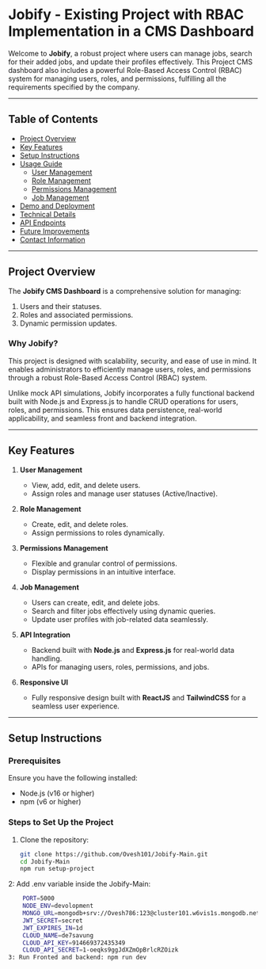 # Jobify - Existing Project with RBAC Implementation in a CMS Dashboard


Welcome to **Jobify**, a robust project where users can manage jobs, search for their added jobs, and update their profiles effectively. This Project CMS dashboard also includes a powerful Role-Based Access Control (RBAC) system for managing users, roles, and permissions, fulfilling all the requirements specified by the company.

---

## Table of Contents

- [Project Overview](#project-overview)
- [Key Features](#key-features)
- [Setup Instructions](#setup-instructions)
- [Usage Guide](#usage-guide)
  - [User Management](#user-management)
  - [Role Management](#role-management)
  - [Permissions Management](#permissions-management)
  - [Job Management](#job-management)
- [Demo and Deployment](#demo-and-deployment)
- [Technical Details](#technical-details)
- [API Endpoints](#api-endpoints)
- [Future Improvements](#future-improvements)
- [Contact Information](#contact-information)

---

## Project Overview

The **Jobify CMS Dashboard** is a comprehensive solution for managing:
1. Users and their statuses.
2. Roles and associated permissions.
3. Dynamic permission updates.

### Why Jobify?
This project is designed with scalability, security, and ease of use in mind. It enables administrators to efficiently manage users, roles, and permissions through a robust Role-Based Access Control (RBAC) system.

Unlike mock API simulations, Jobify incorporates a fully functional backend built with Node.js and Express.js to handle CRUD operations for users, roles, and permissions. This ensures data persistence, real-world applicability, and seamless front and backend integration.

---

## Key Features

1. **User Management**
   - View, add, edit, and delete users.
   - Assign roles and manage user statuses (Active/Inactive).

2. **Role Management**
   - Create, edit, and delete roles.
   - Assign permissions to roles dynamically.

3. **Permissions Management**
   - Flexible and granular control of permissions.
   - Display permissions in an intuitive interface.

4. **Job Management**
   - Users can create, edit, and delete jobs.
   - Search and filter jobs effectively using dynamic queries.
   - Update user profiles with job-related data seamlessly.

5. **API Integration**
   - Backend built with **Node.js** and **Express.js** for real-world data handling.
   - APIs for managing users, roles, permissions, and jobs.

6. **Responsive UI**
   - Fully responsive design built with **ReactJS** and **TailwindCSS** for a seamless user experience.

---

## Setup Instructions

### Prerequisites
Ensure you have the following installed:
- Node.js (v16 or higher)
- npm (v6 or higher)

### Steps to Set Up the Project
1. Clone the repository:
   ```bash
   git clone https://github.com/Ovesh101/Jobify-Main.git
   cd Jobify-Main
   npm run setup-project
2: Add .env variable inside the Jobify-Main:
  ```bash
      PORT=5000
      NODE_ENV=devolopment
      MONGO_URL=mongodb+srv://Ovesh786:123@cluster101.w6vis1s.mongodb.net/JOBIFY?retryWrites=true&w=majority
      JWT_SECRET=secret
      JWT_EXPIRES_IN=1d
      CLOUD_NAME=de7savung
      CLOUD_API_KEY=914669372435349
      CLOUD_API_SECRET=1-oeqks9ggJdXZmOpBrlcRZOizk
3: Run Fronted and backend: npm run dev



    

